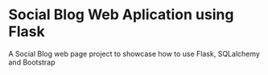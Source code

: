 # Social Blog Web Aplication using Flask
A Social Blog web page project to showcase how to use Flask, SQLalchemy and Bootstrap
